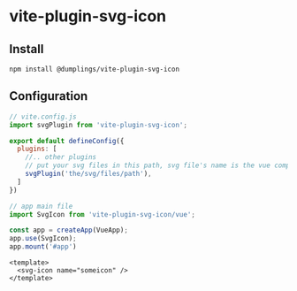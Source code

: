 # vite-plugin-svg-icon

## Install

```shell
npm install @dumplings/vite-plugin-svg-icon
```

## Configuration

```javascript
// vite.config.js
import svgPlugin from 'vite-plugin-svg-icon';

export default defineConfig({
  plugins: [
    //.. other plugins
    // put your svg files in this path, svg file's name is the vue compoment props.name
    svgPlugin('the/svg/files/path'),
  ]
})
```

```javascript
// app main file
import SvgIcon from 'vite-plugin-svg-icon/vue';

const app = createApp(VueApp);
app.use(SvgIcon);
app.mount('#app')
```

```vue
<template>
  <svg-icon name="someicon" />
</template>
```
